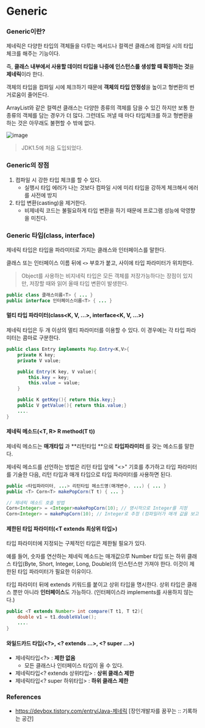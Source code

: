 # Generic

### Generic이란?

제네릭은 다양한 타입의 객체들을 다루는 메서드나 컬렉션 클래스에 컴파일 시의 타입 체크를 해주는 기능이다.

즉, **클래스 내부에서 사용할 데이터 타입을 나중에 인스턴스를 생성할 때 확정하는 것**을 **제네릭**이라 한다.

객체의 타입을 컴파일 시에 체크하기 때문에 **객체의 타입 안정성**을 높이고 형변환의 번거로움이 줄어든다.

ArrayList와 같은 컬렉션 클래스는 다양한 종류의 객체를 담을 수 있긴 하지만 보통 한 종류의 객체를 담는 경우가 더 많다. 그런데도 꺼낼 때 마다 타입체크를 하고 형변환을 하는 것은 아무래도 불편할 수 밖에 없다.

![image](https://user-images.githubusercontent.com/42582516/80501989-100e3180-89ab-11ea-8575-341c1cd237ee.png)

> JDK1.5에 처음 도입되었다.



### Generic의 장점

1. 컴파일 시 강한 타입 체크를 할 수 있다.
   * 실행시 타입 에러가 나는 것보다 컴파일 시에 미리 타입을 강하게 체크해서 에러를 사전에 방지
2. 타입 변환(casting)을 제거한다.
   * 비제네릭 코드는 불필요하게 타입 변환을 하기 때문에 프로그램 성능에 악영향을 미친다.



### Generic 타입(class, interface)

제네릭 타입은 타입을 파라미터로 가지는 클래스와 인터페이스를 말한다.

클래스 또는 인터페이스 이름 뒤에 `<>` 부호가 붙고, 사이에 타입 파라미터가 위치한다.

> Object를 사용하는 비지네릭 타입은 모든 객체를 저장가능하다는 장점이 있지만, 저장할 때와 읽어 올때 타입 변환이 발생한다.

```java
public class 클래스이름<T> { ... }
public interface 인터페이스이름<T> { ... }
```

#### 멀티 타입 파라미터(class<K, V, ...>, interface<K, V, ...>)

제네릭 타입은 두 개 이상의 멀티 파라미터를 이용할 수 있다. 이 경우에는 각 타입 파라미터는 콤마로 구분한다.

```java
public class Entry implements Map.Entry<K,V>{
    private K key;
    private V value;  

    public Entry(K key, V value){
        this.key = key;
        this.value = value;
    }

    public K getKey(){ return this.key;}
    public V getValue(){ return this.value;}
    ....
}
```

#### 제네릭 메소드(<T, R> R method(T t))

제네릭 메소드는 **매개타입** 과 **리턴타입 **으로 **타입파라미터** 를 갖는 메소드를 말한다.

제네릭 메소드를 선언하는 방법은 리턴 타입 앞에 "<>" 기호를 추가하고 타입 파라미터를 기술한 다음, 리턴 타입과 매개 타입으로 타입 파라미터를 사용하면 된다.

```java
public <타입파라미터, ...> 리턴타입 메소드명(매개변수, ...) { ... }
public <T> Corn<T> makePopCorn(T t) { ... }

// 제네릭 메소드 호출 방법
Corn<Integer> = <Integer>makePopCorn(10); // 명시적으로 Integer를 지정
Corn<Integer> = makePopCorn(10); // Integer로 추정 (컴파일러가 매개 값을 보고 타입 추정)
```



#### 제한된 타입 파라미터(<T extends 최상위 타입>)

타입 파라미터에 지정되는 구체적인 타입은 제한될 필요가 있다.

예를 들어, 숫자를 연산하는 제네릭 메소드는 매개값으루 Number 타입 또는 하위 클래스 타입(Byte, Short, Integer, Long, Double)의 인스턴스만 가져야 한다. 이것이 제한된 타입 파라미터가 필요한 이유이다.

타입 파라미터 뒤에 extends 키워드를 붙이고 상위 타입을 명시한다. 상위 타입은 클래스 뿐만 아니라 **인터페이스**도 가능하다. (인터페이스라 implements를 사용하지 않는다.)

```java
public <T extends Number> int compare(T t1, T t2){
    double v1 = t1.doubleValue();
    ....
}
```



#### 와일드카드 타입(<?>, <? extends ...>, <? super ...>)

* 제네릭타입<?> : **제한 없음**
  * 모든 클래스나 인터페이스 타입이 올 수 있다.
* 제네릭타입<? extends 상위타입> : **상위 클래스 제한**
* 제네릭타입<? super 하위타입> : **하위 클래스 제한**



### References

* https://devbox.tistory.com/entry/Java-제네릭 [장인개발자를 꿈꾸는 :: 기록하는 공간]